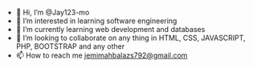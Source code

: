 - 👋 Hi, I’m @Jay123-mo
- 👀 I’m interested in learning software engineering 
- 🌱 I’m currently learning web development and databases
- 💞️ I’m looking to collaborate on any thing in HTML, CSS, JAVASCRIPT, PHP, BOOTSTRAP and any other
- 📫 How to reach me jemimahbalazs792@gmail.com

<!---
Jay123-mo/Jay123-mo is a ✨ special ✨ repository because its `README.md` (this file) appears on your GitHub profile.
You can click the Preview link to take a look at your changes.
--->
